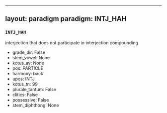 
---
layout: paradigm
paradigm: INTJ_HAH
---
### ` INTJ_HAH `

interjection that does not participate in interjection compounding
* grade_dir: False
* stem_vowel: None
* kotus_av: None
* pos: PARTICLE
* harmony: back
* upos: INTJ
* kotus_tn: 99
* plurale_tantum: False
* clitics: False
* possessive: False
* stem_diphthong: None
